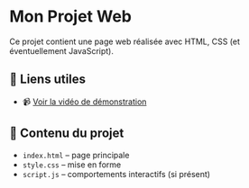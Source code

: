 # Mon Projet Web

Ce projet contient une page web réalisée avec HTML, CSS (et éventuellement JavaScript).

## 🔗 Liens utiles

- 📹 [Voir la vidéo de démonstration](https://drive.google.com/file/d/175FI__Dy5ov3Q-6DnM2Zl-H1wvuucU4s/view?usp=drive_link)

## 📁 Contenu du projet

- `index.html` – page principale
- `style.css` – mise en forme
- `script.js` – comportements interactifs (si présent)
